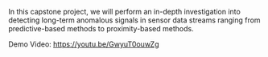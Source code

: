 In this capstone project, we will perform an in-depth investigation into detecting long-term anomalous signals in sensor data streams ranging from predictive-based methods to proximity-based methods.


Demo Video: https://youtu.be/GwyuT0ouwZg
